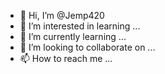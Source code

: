 - 👋 Hi, I’m @Jemp420
- 👀 I’m interested in learning 
...
- 🌱 I’m currently learning ...
- 💞️ I’m looking to collaborate on ...
- 📫 How to reach me ...

<!---
Jemp420/Jemp420 is a ✨ special ✨ repository because its `README.md` (this file) appears on your GitHub profile.
You can click the Preview link to take a look at your changes.
--->
